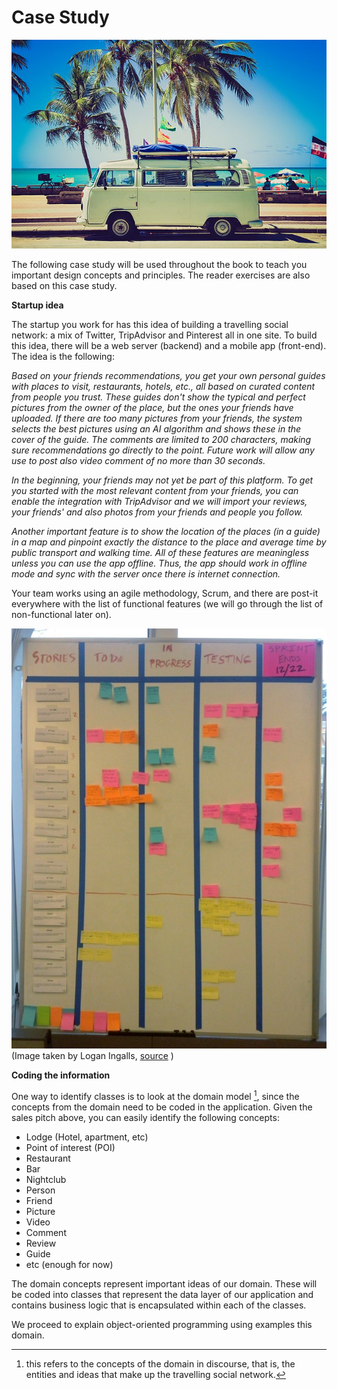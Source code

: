 # Case Study

![](/assets/VWKombi@theBeachbyCarolineGutman640.jpg)

The following case study will be used throughout the book to teach you important design concepts and principles. The reader exercises are also based on this case study.

**Startup idea**

The startup you work for has this idea of building a travelling social network: a mix of Twitter, TripAdvisor and Pinterest all in one site. To build this idea, there will be a web server (backend) and a  mobile app (front-end). The idea is the following:

*Based on your friends recommendations, you get your own personal guides with places to visit, restaurants, hotels, etc., all based on curated content from people you trust. These guides don't show the typical and perfect pictures from the owner of the place, but the ones your friends have uploaded. If there are too many pictures from your friends, the system selects the best pictures using an AI algorithm and shows these in the cover of the guide. The comments are limited to 200 characters, making sure recommendations go directly to the point. Future work will allow any use to post also video comment of no more than 30 seconds.*

*In the beginning, your friends may not yet be part of this platform. To get you started with the most relevant content from your friends, you can enable the integration with TripAdvisor and we will import your reviews, your friends' and also photos from your friends and people you follow.*

*Another important feature is to show the location of the places (in a guide) in a map and pinpoint exactly the distance to the place and average time by public transport and walking time. All of these features are meaningless unless you can use the app offline. Thus, the app should work in offline mode and sync with the server once there is internet connection.*

<!--
Another idea is a publishing site that sells book chapters and whole books. As a user, you can buy a few chapters to see whether the story is interesting and stop reading if you don't find it appealing. Have you ever thought about introductory books from which you know most of the content except one chapter or two. With this platform, you can buy those individual chapters alone and focus on your needs. Start learning smart!
-->

Your team works using an agile methodology, Scrum, and there are post-it everywhere with the list of functional features (we will go through the list of non-functional later on).

![](/assets/Scrum_task_board.jpg)
(Image taken by Logan Ingalls, [source](https://commons.m.wikimedia.org/wiki/File:Scrum_task_board.jpg#mw-jump-to-license) )

**Coding the information**

One way to identify classes is to look at the domain model [^1], since the concepts from the domain need to be coded in the application. Given the sales pitch above, you can easily identify the following concepts:
- Lodge (Hotel, apartment, etc)
- Point of interest (POI)
- Restaurant
- Bar
- Nightclub
- Person
- Friend
- Picture
- Video
- Comment
- Review
- Guide
- etc (enough for now)

The domain concepts represent important ideas of our domain. These will be coded into classes that represent the data layer of our application and contains business logic that is encapsulated within each of the classes.

We proceed to explain object-oriented programming using examples this domain.

[^1]: this refers to the concepts of the domain in discourse, that is, the entities and ideas that make up the travelling social network.
